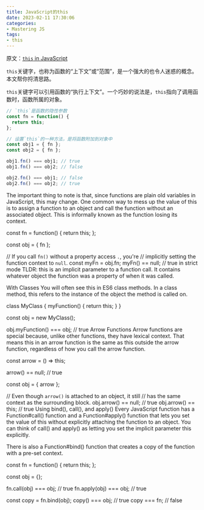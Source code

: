 ```yaml
---
title: JavaScript的this
date: 2023-02-11 17:30:06
categories:
- Mastering JS
tags:
- this
---
```


原文：[`this` in JavaScript](https://masteringjs.io/tutorials/fundamentals/this)

`this`关键字，也称为函数的“上下文”或“范围”，是一个强大的也令人迷惑的概念。本文帮你捋清思路。

<!-- more -->

`this`关键字可以引用函数的“执行上下文”。一个巧妙的说法是，`this`指向了调用函数时，函数所属的对象。

```javascript
// `this`是函数的隐性参数
const fn = function() {
  return this;
};

// 设置`this`的一种方法，是将函数附加到对象中
const obj1 = { fn };
const obj2 = { fn };

obj1.fn() === obj1; // true
obj1.fn() === obj2; // false

obj2.fn() === obj1; // false
obj2.fn() === obj2; // true
```

The important thing to note is that, since functions are plain old variables in JavaScript, this may change. One common way to mess up the value of this is to assign a function to an object and call the function without an associated object. This is informally known as the function losing its context.

const fn = function() {
  return this;
};

const obj = { fn };

// If you call `fn()` without a property access `.`, you're
// implicitly setting the function context to `null`.
const myFn = obj.fn;
myFn() == null; // true in strict mode
TLDR: this is an implicit parameter to a function call. It contains whatever object the function was a property of when it was called.

With Classes
You will often see this in ES6 class methods. In a class method, this refers to the instance of the object the method is called on.

class MyClass {
  myFunction() {
    return this;
  }
}

const obj = new MyClass();

obj.myFunction() === obj; // true
Arrow Functions
Arrow functions are special because, unlike other functions, they have lexical context. That means this in an arrow function is the same as this outside the arrow function, regardless of how you call the arrow function.

const arrow = () => this;

arrow() == null; // true

const obj = { arrow };

// Even though `arrow()` is attached to an object, it still
// has the same context as the surrounding block.
obj.arrow() == null; // true
obj.arrow() == this; // true
Using bind(), call(), and apply()
Every JavaScript function has a Function#call() function and a Function#apply() function that lets you set the value of this without explicitly attaching the function to an object. You can think of call() and apply() as letting you set the implicit parameter this explicitly.

There is also a Function#bind() function that creates a copy of the function with a pre-set context.

const fn = function() {
  return this;
};

const obj = {};

fn.call(obj) === obj; // true
fn.apply(obj) === obj; // true

const copy = fn.bind(obj);
copy() === obj; // true
copy === fn; // false